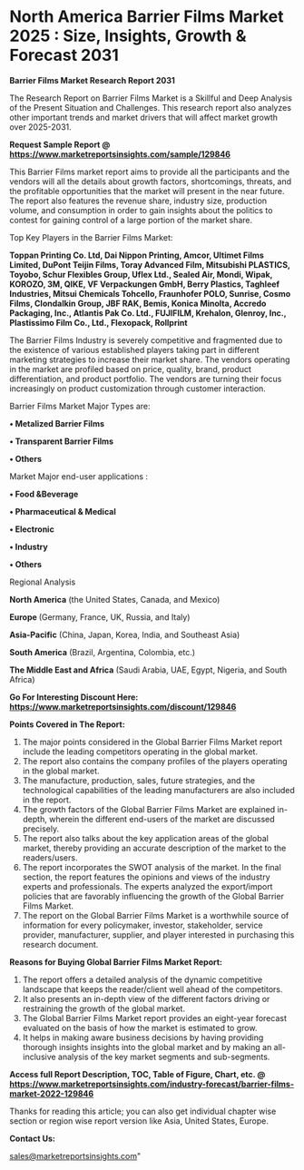 # North America Barrier Films Market 2025 : Size, Insights, Growth & Forecast 2031

<strong>Barrier Films Market Research Report 2031</strong>

The Research Report on Barrier Films Market is a Skillful and Deep Analysis of the Present Situation and Challenges. This research report also analyzes other important trends and market drivers that will affect market growth over 2025-2031.

<strong>Request Sample Report @ <a href=https://www.marketreportsinsights.com/sample/129846>https://www.marketreportsinsights.com/sample/129846</a></strong>

This Barrier Films market report aims to provide all the participants and the vendors will all the details about growth factors, shortcomings, threats, and the profitable opportunities that the market will present in the near future. The report also features the revenue share, industry size, production volume, and consumption in order to gain insights about the politics to contest for gaining control of a large portion of the market share.

Top Key Players in the Barrier Films Market:

<strong>Toppan Printing Co. Ltd, Dai Nippon Printing, Amcor, Ultimet Films Limited, DuPont Teijin Films, Toray Advanced Film, Mitsubishi PLASTICS, Toyobo, Schur Flexibles Group, Uflex Ltd., Sealed Air, Mondi, Wipak, KOROZO, 3M, QIKE, VF Verpackungen GmbH, Berry Plastics, Taghleef Industries, Mitsui Chemicals Tohcello, Fraunhofer POLO, Sunrise, Cosmo Films, Clondalkin Group, JBF RAK, Bemis, Konica Minolta, Accredo Packaging, Inc., Atlantis Pak Co. Ltd., FUJIFILM, Krehalon, Glenroy, Inc., Plastissimo Film Co., Ltd., Flexopack, Rollprint</strong>

The Barrier Films Industry is severely competitive and fragmented due to the existence of various established players taking part in different marketing strategies to increase their market share. The vendors operating in the market are profiled based on price, quality, brand, product differentiation, and product portfolio. The vendors are turning their focus increasingly on product customization through customer interaction.

Barrier Films Market Major Types are:

<strong>• Metalized Barrier Films

• Transparent Barrier Films

• Others</strong>

Market Major end-user applications :

<strong>• Food &Beverage

• Pharmaceutical & Medical

• Electronic

• Industry

• Others</strong>

Regional Analysis

</u><strong><b>North America</b></strong> (the United States, Canada, and Mexico)

<strong><b>Europe </b></strong>(Germany, France, UK, Russia, and Italy)

<strong><b>Asia-Pacific</b></strong> (China, Japan, Korea, India, and Southeast Asia)

<strong><b>South America</b></strong> (Brazil, Argentina, Colombia, etc.)

<strong><b>The Middle East and Africa</b></strong> (Saudi Arabia, UAE, Egypt, Nigeria, and South Africa)

<strong>Go For Interesting Discount Here: <a href=https://www.marketreportsinsights.com/discount/129846>https://www.marketreportsinsights.com/discount/129846</a></strong>

<strong>Points Covered in The Report:</strong>
<ol>
  <li>The major points considered in the Global Barrier Films Market report include the leading competitors operating in the global market.</li>
  <li>The report also contains the company profiles of the players operating in the global market.</li>
  <li>The manufacture, production, sales, future strategies, and the technological capabilities of the leading manufacturers are also included in the report.</li>
  <li>The growth factors of the Global Barrier Films Market are explained in-depth, wherein the different end-users of the market are discussed precisely.</li>
  <li>The report also talks about the key application areas of the global market, thereby providing an accurate description of the market to the readers/users.</li>
  <li>The report incorporates the SWOT analysis of the market. In the final section, the report features the opinions and views of the industry experts and professionals. The experts analyzed the export/import policies that are favorably influencing the growth of the Global Barrier Films Market.</li>
  <li>The report on the Global Barrier Films Market is a worthwhile source of information for every policymaker, investor, stakeholder, service provider, manufacturer, supplier, and player interested in purchasing this research document.</li>
</ol>
<strong>Reasons for Buying Global Barrier Films Market Report:</strong>

<ol>
  <li>The report offers a detailed analysis of the dynamic competitive landscape that keeps the reader/client well ahead of the competitors.</li>
  <li>It also presents an in-depth view of the different factors driving or restraining the growth of the global market.</li>
  <li>The Global Barrier Films Market report provides an eight-year forecast evaluated on the basis of how the market is estimated to grow.</li>
  <li>It helps in making aware business decisions by having providing thorough insights insights into the global market and by making an all-inclusive analysis of the key market segments and sub-segments.</li>
</ol>
<strong>Access full Report Description, TOC, Table of Figure, Chart, etc. @ <a href=https://www.marketreportsinsights.com/industry-forecast/barrier-films-market-2022-129846>https://www.marketreportsinsights.com/industry-forecast/barrier-films-market-2022-129846</a></strong>


Thanks for reading this article; you can also get individual chapter wise section or region wise report version like Asia, United States, Europe.

<strong>Contact Us:</strong>

sales@marketreportsinsights.com"
